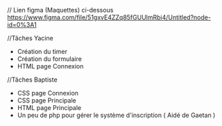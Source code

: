 // Lien figma (Maquettes) ci-dessous
https://www.figma.com/file/51gxvE4ZZq85fGUUlmRbi4/Untitled?node-id=0%3A1

//Tâches Yacine
- Création du timer 
- Création du formulaire
- HTML page Connexion

//Tâches Baptiste
- CSS page Connexion
- CSS page Principale 
- HTML page Principale
- Un peu de php pour gérer le système d'inscription ( Aidé de Gaetan )